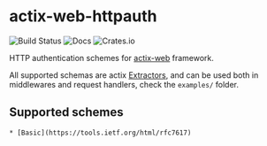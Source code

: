 # actix-web-httpauth

![Build Status](https://travis-ci.org/svartalf/actix-web-httpauth.svg?branch=master)
![Docs](https://docs.rs/actix-web-httpauth/badge.svg)
![Crates.io](https://img.shields.io/crates/v/actix-web-httpauth.svg)

HTTP authentication schemes for [actix-web](https://github.com/actix/actix-web) framework.

All supported schemas are actix [Extractors](https://docs.rs/actix-web/0.6.7/actix_web/trait.FromRequest.html),
and can be used both in middlewares and request handlers, check the `examples/` folder.

## Supported schemes

    * [Basic](https://tools.ietf.org/html/rfc7617)
